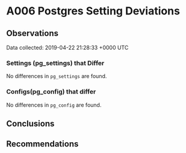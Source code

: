 # A006 Postgres Setting Deviations #

## Observations ##
Data collected: 2019-04-22 21:28:33 +0000 UTC  

### Settings (pg_settings) that Differ ###

No differences in `pg_settings` are found.

### Configs(pg_config) that differ ###

No differences in `pg_config` are found.



## Conclusions ##


## Recommendations ##

